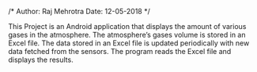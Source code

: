 /*
  Author: Raj Mehrotra
  Date: 12-05-2018
 */
 
This Project is an Android application that displays the amount of various gases in the atmosphere. The atmosphere’s gases volume is stored in an Excel file. The data stored in an Excel file is updated periodically with new data fetched from the sensors. The program reads the Excel file and displays the results.
 
